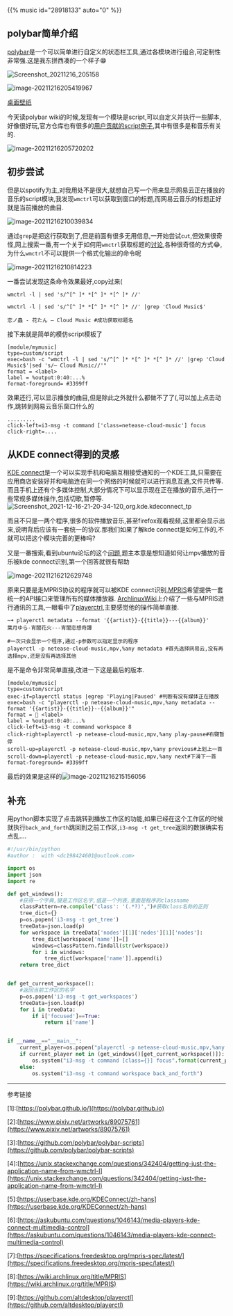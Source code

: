{{% music id="28918133" auto="0" %}}

## polybar简单介绍

[polybar](https://polybar.github.io/)是一个可以简单进行自定义的状态栏工具,通过各模块进行组合,可定制性非常强.这是我东拼西凑的一个样子😁

![Screenshot_20211216_205158](/img/polybar_music/Screenshot_20211216_205158.png)

![image-20211216205419967](/img/polybar_music/image-20211216205419967.png)

[桌面壁纸](https://www.pixiv.net/artworks/89075761)

今天读polybar wiki的时候,发现有一个模块是script,可以自定义并执行一些脚本,好像很好玩,官方仓库也有很多的[用户贡献的script例子](https://github.com/polybar/polybar-scripts),其中有很多是和音乐有关的.

![image-20211216205720202](/img/polybar_music/image-20211216205720202.png)

## 初步尝试

但是以spotify为主,对我用处不是很大,就想自己写一个用来显示网易云正在播放的音乐的script模块,我发现`wmctrl`可以获取到窗口的标题,而网易云音乐的标题正好就是当前播放的曲目.

![image-20211216210039834](/img/polybar_music/image-20211216210039834.png)

通过`grep`是把这行获取到了,但是前面有很多无用信息,一开始尝试`cut`,但效果很奇怪,网上搜索一番,有一个关于如何用`wmctrl`获取标题的[讨论](https://unix.stackexchange.com/questions/342404/getting-just-the-application-name-from-wmctrl-l),各种很奇怪的方式😂,为什么`wmctrl`不可以提供一个格式化输出的命令呢

![image-20211216210814223](/img/polybar_music/image-20211216210814223.png)

一番尝试发现这条命令效果最好,copy过来(

```shell
wmctrl -l | sed 's/^[^ ]* *[^ ]* *[^ ]* //'

wmctrl -l | sed 's/^[^ ]* *[^ ]* *[^ ]* //' |grep 'Cloud Music$'

恋ノ蟲 - 花たん — Cloud Music #成功获取标题名
```

接下来就是简单的模仿script模板了

```shell
[module/mymusic]
type=custom/script
exec=bash -c "wmctrl -l | sed 's/^[^ ]* *[^ ]* *[^ ]* //' |grep 'Cloud Music$'|sed 's/— Cloud Music//'"
format = <label>
label = %output:0:40:...%
format-foreground= #3399ff
```

效果还行,可以显示播放的曲目,但是除此之外就什么都做不了了(,可以加上点击动作,跳转到网易云音乐窗口什么的

```shell
.........
click-left=i3-msg -t command ['class=netease-cloud-music'] focus
click-right=....
```

## 从KDE connect得到的灵感

[KDE connect](https://userbase.kde.org/KDEConnect/zh-hans)是一个可以实现手机和电脑互相接受通知的一个KDE工具,只需要在应用商店安装好并和电脑连在同一个网络的时候就可以进行消息互通,文件共传等.而且手机上还有个多媒体控制,大部分情况下可以显示现在正在播放的音乐,进行一些常规多媒体操作,包括切歌,暂停等. ![Screenshot_2021-12-16-21-20-34-120_org.kde.kdeconnect_tp](/img/polybar_music/Screenshot_2021-12-16-21-20-34-120_org.kde.kdeconnect_tp.jpg)

而且不只是一两个程序,很多的软件播放音乐,甚至firefox观看视频,这里都会显示出来,说明背后应该有一套统一的协议.那我们如果了解kde connect是如何工作的,不就可以把这个模块完善的更棒吗? 

又是一番搜索,看到ubuntu论坛的这个[问题](https://askubuntu.com/questions/1046143/media-players-kde-connect-multimedia-control),题主本意是想知道如何让mpv播放的音乐被kde connect识别,第一个回答就很有帮助

![image-20211216212629748](/img/polybar_music/image-20211216212629748.png)

原来只要是走MPRIS协议的程序就可以被KDE connect识别,[MPRIS](https://specifications.freedesktop.org/mpris-spec/latest/)希望提供一套统一的API接口来管理所有的媒体播放器. [ArchlinuxWiki](https://wiki.archlinux.org/title/MPRIS)上介绍了一些与MPRIS进行通讯的工具,一眼看中了[playerctrl](https://github.com/altdesktop/playerctl),主要感觉他的操作简单直接.

```shell
~➜ playerctl metadata --format '{{artist}}-{{title}}---{{album}}'
葉月ゆら-宵闇花火---宵闇恋想奇譚

#一次只会显示一个程序,通过-p参数可以指定显示的程序
playerctl -p netease-cloud-music,mpv,%any metadata #首先选择网易云,没有再选择mpv,还是没有再选择其他
```

是不是命令非常简单直接,改进一下这是最后的版本.

```shell
[module/mymusic]
type=custom/script
exec-if=playerctl status |egrep 'Playing|Paused' #判断有没有媒体正在播放
exec=bash -c "playerctl -p netease-cloud-music,mpv,%any metadata --format '{{artist}}-{{title}}--{{album}}'"
format =  <label>
label = %output:0:40:...%
click-left=i3-msg -t command workspace 8
click-right=playerctl -p netease-cloud-music,mpv,%any play-pause#右键暂停
scroll-up=playerctl -p netease-cloud-music,mpv,%any previous#上划上一首
scroll-down=playerctl -p netease-cloud-music,mpv,%any next#下滑下一首
format-foreground= #3399ff
```

最后的效果是这样的![image-20211216215156056](/img/polybar_music/image-20211216215156056.png)


## 补充

用python脚本实现了点击跳转到播放工作区的功能,如果已经在这个工作区的时候就执行`back_and_forth`跳回到之前工作区,`i3-msg -t get_tree`返回的数据确实有点乱....

```python
#!/usr/bin/python
#author :  with <dc198424601@outlook.com>

import os
import json
import re

def get_windows():
    #获得一个字典,键是工作区名字,值是一个列表,里面是程序的classname
    classPattern=re.compile("class': '(.*?)',")#获取class名称的正则
    tree_dict={}
    p=os.popen('i3-msg -t get_tree')
    treeData=json.load(p)
    for workspace in treeData['nodes'][1]['nodes'][1]['nodes']:
        tree_dict[workspace['name']]=[]
        windows=classPattern.findall(str(workspace))
        for i in windows:
            tree_dict[workspace['name']].append(i)
    return tree_dict


def get_current_workspace():
    #返回当前工作区的名字
    p=os.popen('i3-msg -t get_workspaces')
    treeData=json.load(p)
    for i in treeData:
        if i['focused']==True:
            return i['name']


if __name__=="__main__":
    current_player=os.popen("playerctl -p netease-cloud-music,mpv,%any metadata|cut -d' ' -f1|uniq").read().replace('\n','')
    if current_player not in (get_windows()[get_current_workspace()]):
        os.system("i3-msg -t command [class={}] focus".format(current_player))
    else:
        os.system("i3-msg -t command workspace back_and_forth")

```



***

参考链接

\[1\]:[https://polybar.github.io/](https://polybar.github.io)

\[2\]:[https://www.pixiv.net/artworks/89075761](https://www.pixiv.net/artworks/89075761)

\[3\]:[https://github.com/polybar/polybar-scripts](https://github.com/polybar/polybar-scripts)

\[4\]:[https://unix.stackexchange.com/questions/342404/getting-just-the-application-name-from-wmctrl-l](https://unix.stackexchange.com/questions/342404/getting-just-the-application-name-from-wmctrl-l)

\[5\]:[https://userbase.kde.org/KDEConnect/zh-hans](https://userbase.kde.org/KDEConnect/zh-hans)

\[6\]:[https://askubuntu.com/questions/1046143/media-players-kde-connect-multimedia-control](https://askubuntu.com/questions/1046143/media-players-kde-connect-multimedia-control)

\[7\]:[https://specifications.freedesktop.org/mpris-spec/latest/](https://specifications.freedesktop.org/mpris-spec/latest/)

\[8\]:[https://wiki.archlinux.org/title/MPRIS](https://wiki.archlinux.org/title/MPRIS)

\[9\]:[https://github.com/altdesktop/playerctl](https://github.com/altdesktop/playerctl)
